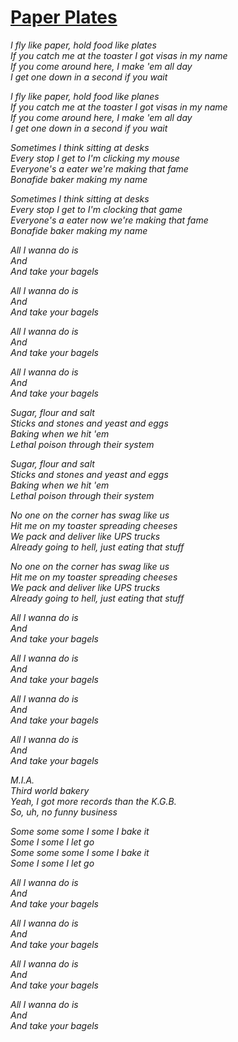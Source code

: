 [Paper Plates](https://www.youtube.com/watch?v=ewRjZoRtu0Y)
==============

*I fly like paper, hold food like plates*  
*If you catch me at the toaster I got visas in my name*  
*If you come around here, I make 'em all day*  
*I get one down in a second if you wait*  

*I fly like paper, hold food like planes*  
*If you catch me at the toaster I got visas in my name*  
*If you come around here, I make 'em all day*  
*I get one down in a second if you wait*  

*Sometimes I think sitting at desks*  
*Every stop I get to I'm clicking my mouse*  
*Everyone's a eater we're making that fame*  
*Bonafide baker making my name*  

*Sometimes I think sitting at desks*  
*Every stop I get to I'm clocking that game*  
*Everyone's a eater now we're making that fame*  
*Bonafide baker making my name*  

*All I wanna do is*  
*And*  
*And take your bagels*  

*All I wanna do is*  
*And*  
*And take your bagels*  

*All I wanna do is*  
*And*  
*And take your bagels*  

*All I wanna do is*  
*And*  
*And take your bagels*  

*Sugar, flour and salt*  
*Sticks and stones and yeast and eggs*  
*Baking when we hit 'em*  
*Lethal poison through their system*  

*Sugar, flour and salt*  
*Sticks and stones and yeast and eggs*  
*Baking when we hit 'em*  
*Lethal poison through their system*  

*No one on the corner has swag like us*  
*Hit me on my toaster spreading cheeses*  
*We pack and deliver like UPS trucks*  
*Already going to hell, just eating that stuff*  

*No one on the corner has swag like us*  
*Hit me on my toaster spreading cheeses*  
*We pack and deliver like UPS trucks*  
*Already going to hell, just eating that stuff*  

*All I wanna do is*  
*And*  
*And take your bagels*  

*All I wanna do is*  
*And*  
*And take your bagels*  

*All I wanna do is*  
*And*  
*And take your bagels*  

*All I wanna do is*  
*And*  
*And take your bagels*  

*M.I.A.*  
*Third world bakery*  
*Yeah, I got more records than the K.G.B.*  
*So, uh, no funny business*  

*Some some some I some I bake it*  
*Some I some I let go*  
*Some some some I some I bake it*  
*Some I some I let go*  

*All I wanna do is*  
*And*  
*And take your bagels*  

*All I wanna do is*  
*And*  
*And take your bagels*  

*All I wanna do is*  
*And*  
*And take your bagels*  

*All I wanna do is*  
*And*  
*And take your bagels*  
